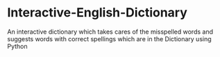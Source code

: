 # Interactive-English-Dictionary
An interactive dictionary which takes cares of the misspelled words and suggests words with correct spellings which are in the Dictionary using Python
